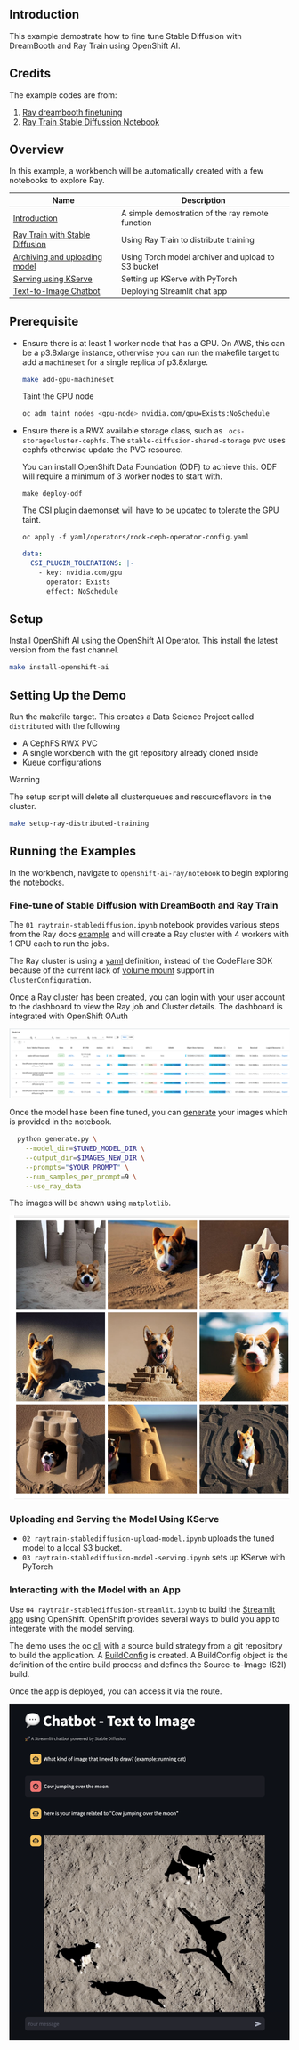 ## Introduction

This example demostrate how to fine tune Stable Diffusion with DreamBooth and Ray Train using OpenShift AI.  

## Credits

The example codes are from:
1. [Ray dreambooth finetuning](https://docs.ray.io/en/latest/train/examples/pytorch/dreambooth_finetuning.html)
1. [Ray Train Stable Diffussion Notebook](https://github.com/GoogleCloudPlatform/ai-on-gke/blob/main/ray-on-gke/examples/notebooks/raytrain-stablediffusion.ipynb)

## Overview 

In this example, a workbench will be automatically created with a few notebooks to explore Ray.

| Name | Description |
| -------------------- | ----------- |
| [Introduction](notebook/00%20Intro.ipynb) | A simple demostration of the ray remote function         |
| [Ray Train with Stable Diffusion](notebook/01%20raytrain-stablediffusion.ipynb) | Using Ray Train to distribute training
| [Archiving and uploading model](notebook/02%20raytrain-stablediffusion-upload-model.ipynb) | Using Torch model archiver and upload to S3 bucket
| [Serving using KServe](notebook/03%20raytrain-stablediffusion-model-serving.ipynb) | Setting up KServe with PyTorch |
| [Text-to-Image Chatbot](notebook/04%20raytrain-stablediffusion-streamlit.ipynb) | Deploying Streamlit chat app 

## Prerequisite

* Ensure there is at least 1 worker node that has a GPU. On AWS, this can be a p3.8xlarge instance, otherwise you can run the makefile target to add a `machineset` for a single replica of p3.8xlarge.

  ```bash
  make add-gpu-machineset
  ```

  Taint the GPU node
  ```bash
  oc adm taint nodes <gpu-node> nvidia.com/gpu=Exists:NoSchedule
  ```

* Ensure there is a RWX available storage class, such as `
ocs-storagecluster-cephfs`. The `stable-diffusion-shared-storage` pvc uses cephfs otherwise update the PVC resource. 

  You can install OpenShift Data Foundation (ODF) to achieve this. ODF will require a minimum of 3 worker nodes to start with. 

  ```
  make deploy-odf
  ```

  The CSI plugin daemonset will have to be updated to tolerate the GPU taint. 

  ``` 
  oc apply -f yaml/operators/rook-ceph-operator-config.yaml
  ```

  ``` yaml
  data:
    CSI_PLUGIN_TOLERATIONS: |-
      - key: nvidia.com/gpu
        operator: Exists
        effect: NoSchedule
  ```

## Setup
Install OpenShift AI using the OpenShift AI Operator. This install the latest version from the fast channel.

```bash
make install-openshift-ai
```

## Setting Up the Demo

Run the makefile target. This creates a Data Science Project called `distributed` with the following
* A CephFS RWX PVC
* A single workbench with the git repository already cloned inside
* Kueue configurations

> [!WARNING]  
> The setup script will delete all clusterqueues and resourceflavors in the cluster.

``` bash
make setup-ray-distributed-training
```

## Running the Examples

In the workbench, navigate to `openshift-ai-ray/notebook` to begin exploring the notebooks.

### Fine-tune of Stable Diffusion with DreamBooth and Ray Train

The `01 raytrain-stablediffusion.ipynb` notebook provides various steps from the Ray docs [example](https://docs.ray.io/en/latest/train/examples/pytorch/dreambooth_finetuning.html#step-5-generate-images-of-the-subject) and will create a Ray cluster with 4 workers with 1 GPU each to run the jobs.

The Ray cluster is using a [yaml](notebook/raycluster.yaml) definition, instead of the CodeFlare SDK because of the current lack of [volume mount](https://github.com/project-codeflare/codeflare-sdk/pull/554) support in `ClusterConfiguration`.

Once a Ray cluster has been created, you can login with your user account to the dashboard to view the Ray job and Cluster details. The dashboard is integrated with OpenShift OAuth

![cluster information](docs/cluster.png)

Once the model hase been fine tuned, you can [generate](https://docs.ray.io/en/latest/train/examples/pytorch/dreambooth_finetuning.html#step-5-generate-images-of-the-subject) your images which is provided in the notebook.

``` bash
  python generate.py \
    --model_dir=$TUNED_MODEL_DIR \
    --output_dir=$IMAGES_NEW_DIR \
    --prompts="$YOUR_PROMPT" \
    --num_samples_per_prompt=9 \
    --use_ray_data
```    

The images will be shown using `matplotlib`.

![diog diog pictures](docs/diog-diog.png)

### Uploading and Serving the Model Using KServe

* `02 raytrain-stablediffusion-upload-model.ipynb` uploads the tuned model to a local S3 bucket.
* `03 raytrain-stablediffusion-model-serving.ipynb` sets up KServe with PyTorch

### Interacting with the Model with an App

Use `04 raytrain-stablediffusion-streamlit.ipynb` to build the [Streamlit app](app/app.py) using OpenShift. OpenShift provides several ways to build you app to integerate with the model serving.

The demo uses the oc [cli](https://docs.openshift.com/container-platform/4.15/applications/creating_applications/creating-applications-using-cli.html) with a source build strategy from a git repository to build the application. A [BuildConfig](https://docs.openshift.com/container-platform/4.15/cicd/builds/understanding-image-builds.html) is created. A BuildConfig object is the definition of the entire build process and defines the Source-to-Image (S2I) build. 

Once the app is deployed, you can access it via the route.

![alt text](docs/streamlit-chat.png)